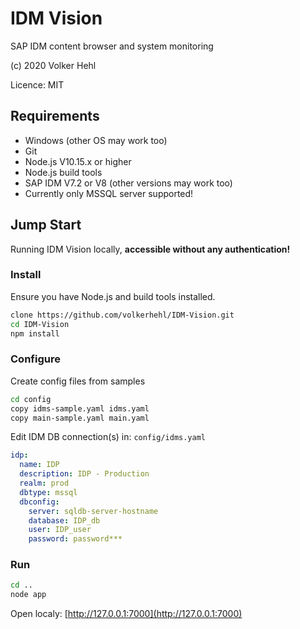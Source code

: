 # IDM Vision

SAP IDM content browser and system monitoring

(c) 2020 Volker Hehl

Licence: MIT


## Requirements

* Windows (other OS may work too)
* Git
* Node.js V10.15.x or higher
* Node.js build tools
* SAP IDM V7.2 or V8 (other versions may work too)
* Currently only MSSQL server supported!


## Jump Start

Running IDM Vision locally, **accessible without any authentication!**


### Install

Ensure you have Node.js and build tools installed.

```bash
clone https://github.com/volkerhehl/IDM-Vision.git
cd IDM-Vision
npm install
```

### Configure

Create config files from samples

```bash
cd config
copy idms-sample.yaml idms.yaml
copy main-sample.yaml main.yaml
```

Edit IDM DB connection(s) in: ```config/idms.yaml```

```yaml
idp:
  name: IDP
  description: IDP - Production
  realm: prod
  dbtype: mssql
  dbconfig:
    server: sqldb-server-hostname
    database: IDP_db
    user: IDP_user
    password: password***
```

### Run

```bash
cd ..
node app
```

Open localy: [http://127.0.0.1:7000](http://127.0.0.1:7000)
